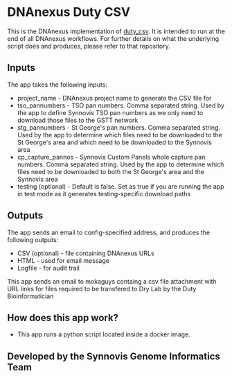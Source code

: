 # DNAnexus Duty CSV

This is the DNAnexus implementation of [duty_csv](https://github.com/moka-guys/duty_csv). It is intended to run at the end of all DNAnexus workflows. For further details on what the underlying script does and produces, please refer to that repository.

## Inputs

The app takes the following inputs: 

* project_name - DNAnexus project name to generate the CSV file for
* tso_pannumbers - TSO pan numbers. Comma separated string. Used by the app to define Synnovis TSO pan numbers as we only need to download those files to the GSTT network
* stg_pannumbers - St George's pan numbers. Comma separated string. Used by the app to determine which files need to be downloaded to the St George's area and which need to be downloaded to the Synnovis area
* cp_capture_pannos - Synnovis Custom Panels whole capture pan numbers. Comma separated string. Used by the app to determine which files need to be downloaded to both the St George's area and the Synnovis area
* testing (optional) - Default is false. Set as true if you are running the app in test mode as it generates testing-specific download paths

## Outputs

The app sends an email to config-specified address, and produces the following outputs:
* CSV (optional) - file containing DNAnexus URLs
* HTML - used for email message
* Logfile - for audit trail
  
This app sends an email to mokaguys containg a csv file attachment with URL links for files required to be transfered to Dry Lab by the Duty Bioinformatician

## How does this app work?

* This app runs a python script located inside a docker image. 

## Developed by the Synnovis Genome Informatics Team
